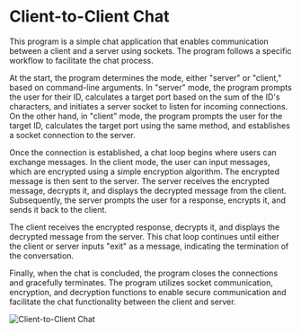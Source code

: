 # Client-to-Client Chat

This program is a simple chat application that enables communication between a client and a server using sockets. The program follows a specific workflow to facilitate the chat process.

At the start, the program determines the mode, either "server" or "client," based on command-line arguments. In "server" mode, the program prompts the user for their ID, calculates a target port based on the sum of the ID's characters, and initiates a server socket to listen for incoming connections. On the other hand, in "client" mode, the program prompts the user for the target ID, calculates the target port using the same method, and establishes a socket connection to the server.

Once the connection is established, a chat loop begins where users can exchange messages. In the client mode, the user can input messages, which are encrypted using a simple encryption algorithm. The encrypted message is then sent to the server. The server receives the encrypted message, decrypts it, and displays the decrypted message from the client. Subsequently, the server prompts the user for a response, encrypts it, and sends it back to the client.

The client receives the encrypted response, decrypts it, and displays the decrypted message from the server. This chat loop continues until either the client or server inputs "exit" as a message, indicating the termination of the conversation.

Finally, when the chat is concluded, the program closes the connections and gracefully terminates. The program utilizes socket communication, encryption, and decryption functions to enable secure communication and facilitate the chat functionality between the client and server.

![Client-to-Client Chat](https://github.com/samuelsihotang1/Jaringan-Komputer/assets/89495323/d53fbab1-818c-4f13-92cf-98857dd2424c)
